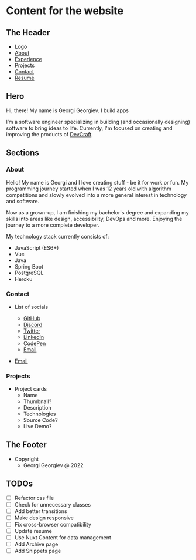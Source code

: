 # Content for the website

## The Header

* Logo
* [About](#about)
* [Experience](#experience)
* [Projects](#projects)
* [Contact](#contact)
* [Resume](/resume.pdf)

## Hero

Hi, there! My name is
Georgi Georgiev.
I build apps

I’m a software engineer specializing in building (and occasionally designing) software to bring ideas to life.
Currently, I'm focused on creating and improving the products of <a href="https://dev-craft.com" target="_blank">
DevCraft</a>.

## Sections

### About

<p>Hello! My name is Georgi and I love creating stuff - be it for work or fun. My programming journey started when I was 12
years old with algorithm competitions and slowly evolved into a more general interest in technology and software.</p>

<p>Now as a grown-up, I am finishing my bachelor's degree and expanding my skills into areas like design, accessibility, DevOps and more. Enjoying the journey to a more complete developer.</p>

<p>My technology stack currently consists of:</p>
<ul>
  <li>JavaScript (ES6+)</li>
  <li>Vue</li>
  <li>Java</li>
  <li>Spring Boot</li>
  <li>PostgreSQL</li>
  <li>Heroku</li>
</ul>

### Contact

* List of socials
  * [GitHub](https://github.com/lol-iris)
  * [Discord](https://discord.com/users/108266380515622912)
  * [Twitter](https://twitter.com/lol_iris1)
  * [LinkedIn](https://www.linkedin.com/in/georgiageorgiev/)
  * [CodePen](https://codepen.io/lol-iris)
  * [Email](mailto:gatanasovgeorgiev@gmail.com)

* [Email](mailto:gatanasovgeorgiev@gmail.com?subject=Hello&body=Hello%2C%20I%20wanna%20tell%20you%20about%20my%20amazing%20idea...)

### Projects

* Project cards
  * Name
  * Thumbnail?
  * Description
  * Technologies
  * Source Code?
  * Live Demo?

## The Footer

* Copyright
  * Georgi Georgiev @ 2022

## TODOs

* [ ] Refactor css file
* [ ] Check for unnecessary classes
* [ ] Add better transitions
* [ ] Make design responsive
* [ ] Fix cross-browser compatibility
* [ ] Update resume
* [ ] Use Nuxt Content for data management
* [ ] Add Archive page
* [ ] Add Snippets page
